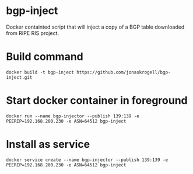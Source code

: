 # bgp-inject
Docker containted script that will inject a copy of a BGP table downloaded from RIPE RIS project.

# Build command
`docker build -t bgp-inject https://github.com/jonaskrogell/bgp-inject.git`

# Start docker container in foreground
`docker run --name bgp-injector --publish 139:139 -e PEERIP=192.168.200.230 -e ASN=64512 bgp-inject`

# Install as service
`docker service create --name bgp-injector --publish 139:139 -e PEERIP=192.168.200.230 -e ASN=64512 bgp-inject`

